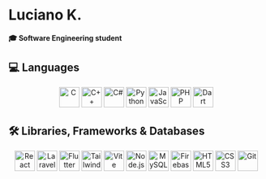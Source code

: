 # Luciano K.

**🎓 Software Engineering student**  

## 💻 Languages
<p align="center">
  <img src="https://cdn.jsdelivr.net/gh/devicons/devicon/icons/c/c-original.svg" height="40" title="C" />
  <img src="https://cdn.jsdelivr.net/gh/devicons/devicon/icons/cplusplus/cplusplus-original.svg" height="40" title="C++" />
  <img src="https://cdn.jsdelivr.net/gh/devicons/devicon/icons/csharp/csharp-original.svg" height="40" title="C#" />
  <img src="https://cdn.jsdelivr.net/gh/devicons/devicon/icons/python/python-original.svg" height="40" title="Python" />
  <img src="https://cdn.jsdelivr.net/gh/devicons/devicon/icons/javascript/javascript-original.svg" height="40" title="JavaScript" />
  <img src="https://cdn.jsdelivr.net/gh/devicons/devicon/icons/php/php-original.svg" height="40" title="PHP" />
  <img src="https://cdn.jsdelivr.net/gh/devicons/devicon/icons/dart/dart-original.svg" height="40" title="Dart" />
</p>

## 🛠️ Libraries, Frameworks & Databases
<p align="center">
  <img src="https://api.iconify.design/logos:react.svg" height="40" title="React" />
  <img src="https://api.iconify.design/logos:laravel.svg" height="40" title="Laravel" />
  <img src="https://api.iconify.design/logos:flutter.svg" height="40" title="Flutter" />
  <img src="https://api.iconify.design/logos:tailwindcss-icon.svg" height="40" title="Tailwind CSS" />
  <img src="https://api.iconify.design/logos:vitejs.svg" height="40" title="Vite" />
  <img src="https://api.iconify.design/logos:nodejs-icon.svg" height="40" title="Node.js" />
  <img src="https://cdn.jsdelivr.net/gh/devicons/devicon/icons/mysql/mysql-original.svg" height="40" title="MySQL" />
  <img src="https://api.iconify.design/logos:firebase.svg" height="40" title="Firebase" />
  <img src="https://cdn.jsdelivr.net/gh/devicons/devicon/icons/html5/html5-original.svg" height="40" title="HTML5" />
  <img src="https://cdn.jsdelivr.net/gh/devicons/devicon/icons/css3/css3-original.svg" height="40" title="CSS3" />
  <img src="https://api.iconify.design/logos:git-icon.svg" height="40" title="Git" />
</p>

